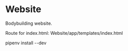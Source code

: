 # Website
Bodybuilding website.

Route for index.html: Website/app/templates/index.html

pipenv install --dev
